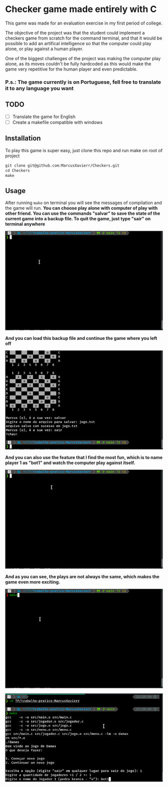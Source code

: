 # Checker game made entirely with C

This game was made for an evaluation exercise in my first period of college.

The objective of the project was that the student could implement a checkers game from scratch for the command terminal, and that it would be possible to add an artifical intelligence so that the computer could play alone, or play against a human player.

One of the biggest challenges of the project was making the computer play alone, as its moves couldn't be fully hardcoded as this would make the game very repetitive for the human player and even predictable.

### P.s.: The game currently is on Portuguese, fell free to translate it to any language you want
## TODO
- [ ] Translate the game for English
- [ ] Create a makefile compatible with windows

## Installation
To play this game is super easy, just clone this repo and run make on root of project
```
git clone git@github.com:MarcusXavierr/Checkers.git
cd Checkers
make
```

## Usage
After running ```make``` on terminal you will see the messages of compilation and the game will run.
**You can choose play alone with computer of play with other friend. You can use the commands "salvar" to save the state of the current game into a backup file. To quit the game, just type "sair" on terminal anywhere**

![](gifs/newgame.gif)

**And you can load this backup file and continue the game where you left off**

![](gifs/loadgame.gif)

**And you can also use the feature that I find the most fun, which is to name player 1 as "bot1" and watch the computer play against itself.**

![](gifs/gamebot-1.gif)

**And as you can see, the plays are not always the same, which makes the game even more exciting.**

![](gifs/gamebot-2.gif)


![](gifs/gamebot3.gif)